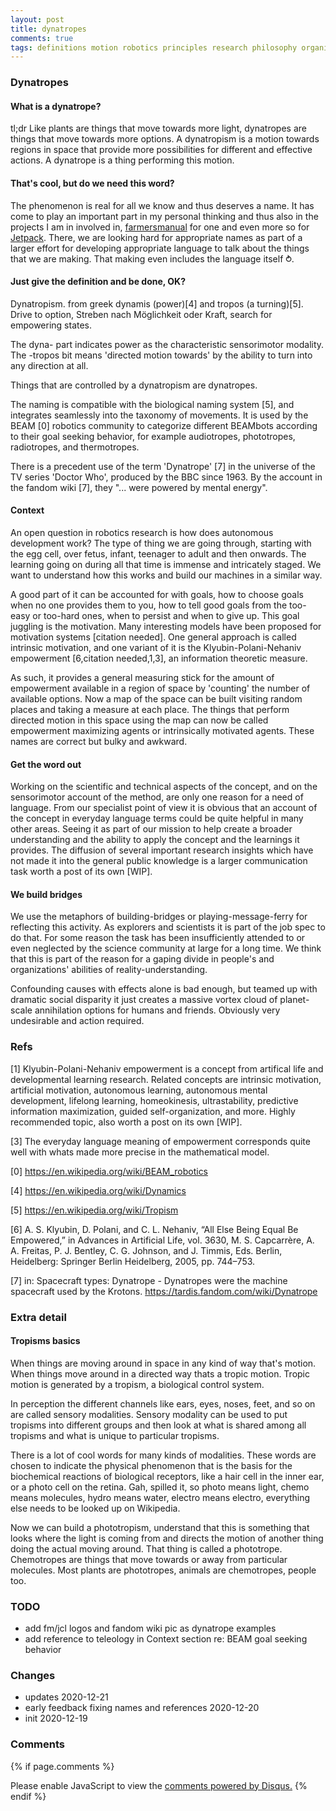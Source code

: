 ```yaml
---
layout: post
title: dynatropes
comments: true
tags: definitions motion robotics principles research philosophy organization-of-behavior smp jcl gt
---
```


### Dynatropes

#### What is a dynatrope?

tl;dr Like plants are things that move towards more light, dynatropes
are things that move towards more options. A dynatropism is a motion
towards regions in space that provide more possibilities for different
and effective actions. A dynatrope is a thing performing this motion.

#### That's cool, but do we need this word?

The phenomenon is real for all we know and thus deserves a name. It
has come to play an important part in my personal thinking and thus
also in the projects I am in involved in,
[farmersmanual](https://web.fm) for one and even more so for
[Jetpack](https://jetpack.cl). There, we are looking hard for
appropriate names as part of a larger effort for developing
appropriate language to talk about the things that we are making.
That making even includes the language itself ⥁.
#### Just give the definition and be done, OK?

Dynatropism. from greek dynamis (power)[4] and tropos (a
turning)[5]. Drive to option, Streben nach Möglichkeit oder Kraft,
search for empowering states.

The dyna- part indicates power as the characteristic sensorimotor
modality. The -tropos bit means 'directed motion towards' by the
ability to turn into any direction at all.

Things that are controlled by a dynatropism are dynatropes.

The naming is compatible with the biological naming system [5], and
integrates seamlessly into the taxonomy of movements. It is used by
the BEAM [0] robotics community to categorize different BEAMbots
according to their goal seeking behavior, for example audiotropes,
phototropes, radiotropes, and thermotropes.

There is a precedent use of the term 'Dynatrope' [7] in the universe
of the TV series 'Doctor Who', produced by the BBC since 1963. By the
account in the fandom wiki [7], they "... were powered by mental
energy".

#### Context

An open question in robotics research is how does autonomous
development work? The type of thing we are going through, starting
with the egg cell, over fetus, infant, teenager to adult and then
onwards. The learning going on during all that time is immense and
intricately staged. We want to understand how this works and build our
machines in a similar way.

A good part of it can be accounted for with goals, how to choose goals
when no one provides them to you, how to tell good goals from the
too-easy or too-hard ones, when to persist and when to give up. This
goal juggling is the motivation. Many interesting models have been
proposed for motivation systems [citation needed]. One general
approach is called intrinsic motivation, and one variant of it is the
Klyubin-Polani-Nehaniv empowerment [6,citation needed,1,3], an
information theoretic measure.

As such, it provides a general measuring stick for the amount of
empowerment available in a region of space by 'counting' the number of
available options. Now a map of the space can be built visiting random
places and taking a measure at each place. The things that perform
directed motion in this space using the map can now be called
empowerment maximizing agents or intrinsically motivated agents. These
names are correct but bulky and awkward.

#### Get the word out

Working on the scientific and technical aspects of the concept, and on
the sensorimotor account of the method, are only one reason for a need
of language. From our specialist point of view it is obvious that an
account of the concept in everyday language terms could be quite
helpful in many other areas. Seeing it as part of our mission to help
create a broader understanding and the ability to apply the concept
and the learnings it provides. The diffusion of several important
research insights which have not made it into the general public
knowledge is a larger communication task worth a post of its own
[WIP].

#### We build bridges

We use the metaphors of building-bridges or playing-message-ferry for
reflecting this activity. As explorers and scientists it is part of
the job spec to do that. For some reason the task has been
insufficiently attended to or even neglected by the science community
at large for a long time. We think that this is part of the reason for
a gaping divide in people's and organizations' abilities of
reality-understanding.

Confounding causes with effects alone is bad enough, but teamed up
with dramatic social disparity it just creates a massive vortex cloud
of planet-scale annihilation options for humans and friends. Obviously
very undesirable and action required.

### Refs

[1] Klyubin-Polani-Nehaniv empowerment is a concept from artifical life and developmental learning research. Related concepts are intrinsic motivation, artificial motivation, autonomous learning, autonomous mental development, lifelong learning, homeokinesis, ultrastability, predictive information maximization, guided self-organization, and more. Highly recommended topic, also worth a post on its own [WIP].

[3] The everyday language meaning of empowerment corresponds quite well with whats made more precise in the mathematical model.

[0] <https://en.wikipedia.org/wiki/BEAM_robotics>

[4] <https://en.wikipedia.org/wiki/Dynamics>

[5] <https://en.wikipedia.org/wiki/Tropism>

[6] A. S. Klyubin, D. Polani, and C. L. Nehaniv, “All Else Being Equal Be Empowered,” in Advances in Artificial Life, vol. 3630, M. S. Capcarrère, A. A. Freitas, P. J. Bentley, C. G. Johnson, and J. Timmis, Eds. Berlin, Heidelberg: Springer Berlin Heidelberg, 2005, pp. 744–753.

[7] in: Spacecraft types: Dynatrope - Dynatropes were the machine spacecraft used by the Krotons. <https://tardis.fandom.com/wiki/Dynatrope>

### Extra detail
#### Tropisms basics

When things are moving around in space in any kind of way that's
motion. When things move around in a directed way thats a tropic
motion. Tropic motion is generated by a tropism, a biological control
system.

In perception the different channels like ears, eyes, noses, feet, and
so on are called sensory modalities. Sensory modality can be used to
put tropisms into different groups and then look at what is shared
among all tropisms and what is unique to particular tropisms.

There is a lot of cool words for many kinds of modalities. These words
are chosen to indicate the physical phenomenon that is the basis for
the biochemical reactions of biological receptors, like a hair cell in
the inner ear, or a photo cell on the retina. Gah, spilled it, so
photo means light, chemo means molecules, hydro means water, electro
means electro, everything else needs to be looked up on Wikipedia.

Now we can build a phototropism, understand that this is something
that looks where the light is coming from and directs the motion of
another thing doing the actual moving around. That thing is called a
phototrope. Chemotropes are things that move towards or away from
particular molecules. Most plants are phototropes, animals are
chemotropes, people too.

### TODO
- add fm/jcl logos and fandom wiki pic as dynatrope examples
- add reference to teleology in Context section re: BEAM goal seeking behavior

### Changes
- updates 2020-12-21
- early feedback fixing names and references 2020-12-20
- init 2020-12-19

### Comments

{% if page.comments %}
<div id="disqus_thread"></div>
<script>

/**
*  RECOMMENDED CONFIGURATION VARIABLES: EDIT AND UNCOMMENT THE SECTION BELOW TO INSERT DYNAMIC VALUES FROM YOUR PLATFORM OR CMS.
*  LEARN WHY DEFINING THESE VARIABLES IS IMPORTANT: https://disqus.com/admin/universalcode/#configuration-variables*/
/*
var disqus_config = function () {
this.page.url = PAGE_URL;  // Replace PAGE_URL with your page's canonical URL variable
this.page.identifier = PAGE_IDENTIFIER; // Replace PAGE_IDENTIFIER with your page's unique identifier variable
};
*/
(function() { // DON'T EDIT BELOW THIS LINE
var d = document, s = d.createElement('script');
s.src = '//x75.disqus.com/embed.js';
s.setAttribute('data-timestamp', +new Date());
(d.head || d.body).appendChild(s);
})();
</script>
<noscript>Please enable JavaScript to view the <a href="https://disqus.com/?ref_noscript">comments powered by Disqus.</a></noscript>
{% endif %}

